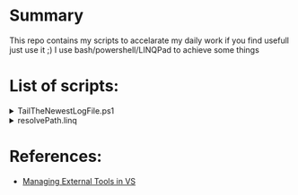# Summary
This repo contains my scripts to accelarate my daily work if you find usefull just use it ;)
I use bash/powershell/LINQPad to achieve some things

# List of scripts:
<details>
  <summary>TailTheNewestLogFile.ps1</summary>
  This script finds the newest file in folder and write live content in console with coloring
</details>
<details>
  <summary>resolvePath.linq</summary>
  This small program opens TortoiseGit in blame mode with specific path.
Unfortunatlety VisualStudio  `$(ItemPath)` doesn't provide proper case-sensite path, so I change it and pass to tortoise process
<img src="https://github.com/Andegawen/UtilitiesScript/blob/master/Resources/ExternalToolsBlameInVisualStudio.PNG" alt="Visual studio external tools with script">
</details>


# References:
* [Managing External Tools in VS](https://msdn.microsoft.com/en-us/library/76712d27.aspx)




